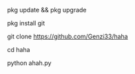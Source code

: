 pkg update && pkg upgrade

pkg install git

git clone https://github.com/Genzi33/haha

cd haha

python ahah.py
